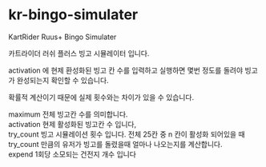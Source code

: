 # kr-bingo-simulater
KartRider Ruus+ Bingo Simulater

카트라이더 러쉬 플러스 빙고 시뮬레이터 입니다.

activation 에 현제 환성화된 빙고 칸 수를 입력하고 실행하면
몇번 정도를 돌려야 빙고가 완성되는지 확인할 수 있습니다.

확률적 계산이기 때문에 실제 횟수와는 차이가 있을 수 있습니다.


maximum              전체 빙고칸 수를 의미합니다.<br>
activation           현제 활성화된 빙고칸 수 입니다,<br>
try_count          빙고 시뮬레이션 횟수 입니다. 전체 25칸 중 n 칸이 활성화 되어있을 때 try_count 만큼의 유저가 빙고를 돌렸을때 얼마나 나오는지를 계산합니다.<br>
expend               1회당 소모되는 건전지 개수 입니다<br>

